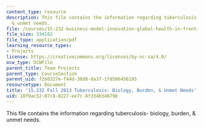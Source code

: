 ```yaml
---
content_type: resource
description: This file contains the information regarding tuberculosis- biology, burden,
  & unmet needs.
file: /courses/15-232-business-model-innovation-global-health-in-frontier-markets-fall-2013/10f9ac5207c88227ee7c8f334b346798_MIT15_232F13_a1_tb_02.pdf
file_size: 334182
file_type: application/pdf
learning_resource_types:
- Projects
license: https://creativecommons.org/licenses/by-nc-sa/4.0/
ocw_type: OCWFile
parent_title: Team Projects
parent_type: CourseSection
parent_uid: f2b0327e-f44d-38d8-da37-1fd506456195
resourcetype: Document
title: '15.232 Fall 2013 Tuberculosis: Biology, Burden, & Unmet Needs'
uid: 10f9ac52-07c8-8227-ee7c-8f334b346798
---
```

This file contains the information regarding tuberculosis- biology, burden, & unmet needs.